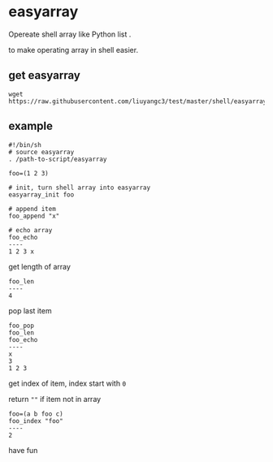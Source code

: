 # easyarray
Opereate shell array like Python list .

to make operating array in shell easier.

## get easyarray
```
wget https://raw.githubusercontent.com/liuyangc3/test/master/shell/easyarray
```
## example
```
#!/bin/sh
# source easyarray
. /path-to-script/easyarray

foo=(1 2 3)

# init, turn shell array into easyarray
easyarray_init foo 

# append item
foo_append "x"

# echo array
foo_echo
----
1 2 3 x
```
get length of array
```
foo_len
----
4
```
pop last item
```
foo_pop
foo_len
foo_echo
----
x
3
1 2 3
```
get index of item, index start with `0`

return `""` if item not in array  
```
foo=(a b foo c)
foo_index "foo"
----
2
```
have fun
